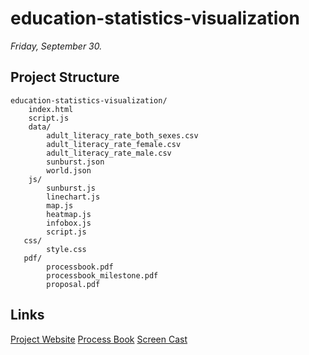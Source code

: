 # education-statistics-visualization
*Friday, September 30.*

##

## Project Structure

    education-statistics-visualization/
        index.html
        script.js
        data/
            adult_literacy_rate_both_sexes.csv
            adult_literacy_rate_female.csv
            adult_literacy_rate_male.csv
            sunburst.json
            world.json
        js/
            sunburst.js
            linechart.js
            map.js
            heatmap.js
            infobox.js
            script.js
       css/
            style.css
       pdf/
            processbook.pdf
            processbook_milestone.pdf
            proposal.pdf

## Links

[Project Website](https://magsheer.github.io/education-statistics-visualization/)
[Process Book](https://magsheer.github.io/education-statistics-visualization/pdf/ProcessBook.pdf)
[Screen Cast](https://youtu.be/77um4bpP6po)
